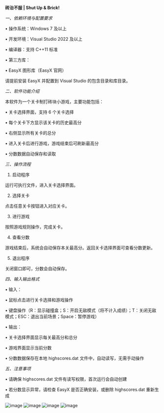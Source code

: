 
**砖治不服 | Shut Up & Brick!**

*一、依赖环境与配置要求*

•	操作系统：Windows 7 及以上

•	开发环境：Visual Studio 2022 及以上

•	编译器：支持 C++11 标准

•	第三方库：

•	EasyX 图形库（EasyX 官网）

请提前安装 EasyX 并配置到 Visual Studio 的包含目录和库目录。

*二、软件功能介绍*

本软件为一个关卡制打砖块小游戏，主要功能包括：

•	关卡选择界面，支持 6 个关卡选择

•	每个关卡下方显示该关卡的历史最高分

•	右侧显示所有关卡的总分

•	进入关卡后进行游戏，游戏结束后可刷新最高分

•	分数数据自动保存和读取

*三、操作流程*

1.	启动程序

运行可执行文件，进入关卡选择界面。

2.	选择关卡

点击任意关卡按钮进入对应关卡。

3.	进行游戏

按照游戏规则操作，完成关卡。

4.	查看分数

游戏结束后，系统会自动保存本关最高分。返回关卡选择界面可查看分数更新。

5.	退出程序

关闭窗口即可，分数会自动保存。

*四、输入输出格式*

•	输入：

•	鼠标点击进行关卡选择和游戏操作

•	键盘操作（R：显示碰撞盒；S：开启无敌模式（将不计入成绩）；T：关闭无敌模式；ESC：退出当前场景；Space：暂停游戏）

•	输出：

•	关卡选择界面显示每关最高分和总分

•	游戏界面显示当前分数

•	分数数据保存在本地 highscores.dat 文件中，自动读写，无需手动操作

*五、注意事项*

•	请确保 highscores.dat 文件有读写权限，首次运行会自动创建

•	若分数显示异常，请检查 EasyX 是否正确安装，或删除 highscores.dat 重新生成

![image](https://github.com/user-attachments/assets/b8c2d508-8494-4430-8e66-6b413ee7c050)
![image](https://github.com/user-attachments/assets/c92e02de-2ce0-44de-84bf-cc8bf6d350d0)
![image](https://github.com/user-attachments/assets/957a4ce2-f18f-46be-98c2-79c343153c81)
![image](https://github.com/user-attachments/assets/a026a425-4385-4e32-830b-32724402bb36)
